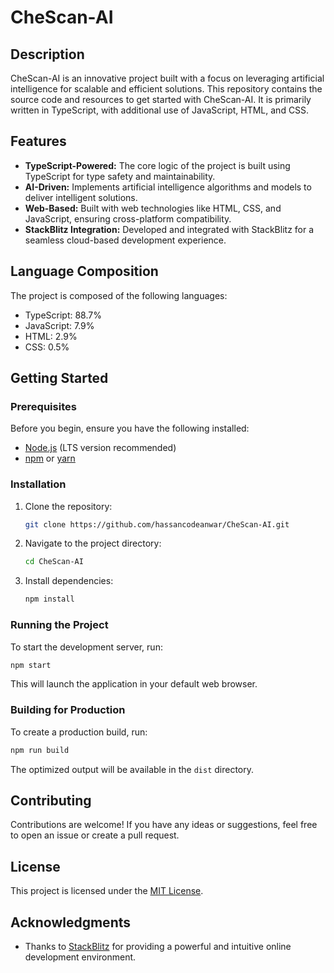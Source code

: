 # CheScan-AI
## Description

CheScan-AI is an innovative project built with a focus on leveraging artificial intelligence for scalable and efficient solutions. This repository contains the source code and resources to get started with CheScan-AI. It is primarily written in TypeScript, with additional use of JavaScript, HTML, and CSS.

## Features

- **TypeScript-Powered:** The core logic of the project is built using TypeScript for type safety and maintainability.
- **AI-Driven:** Implements artificial intelligence algorithms and models to deliver intelligent solutions.
- **Web-Based:** Built with web technologies like HTML, CSS, and JavaScript, ensuring cross-platform compatibility.
- **StackBlitz Integration:** Developed and integrated with StackBlitz for a seamless cloud-based development experience.

## Language Composition

The project is composed of the following languages:
- TypeScript: 88.7%
- JavaScript: 7.9%
- HTML: 2.9%
- CSS: 0.5%

## Getting Started

### Prerequisites

Before you begin, ensure you have the following installed:

- [Node.js](https://nodejs.org/) (LTS version recommended)
- [npm](https://www.npmjs.com/) or [yarn](https://yarnpkg.com/)

### Installation

1. Clone the repository:
   ```bash
   git clone https://github.com/hassancodeanwar/CheScan-AI.git
   ```
2. Navigate to the project directory:
   ```bash
   cd CheScan-AI
   ```
3. Install dependencies:
   ```bash
   npm install
   ```

### Running the Project

To start the development server, run:
```bash
npm start
```
This will launch the application in your default web browser.

### Building for Production

To create a production build, run:
```bash
npm run build
```
The optimized output will be available in the `dist` directory.

## Contributing

Contributions are welcome! If you have any ideas or suggestions, feel free to open an issue or create a pull request.

## License

This project is licensed under the [MIT License](LICENSE).

## Acknowledgments

- Thanks to [StackBlitz](https://stackblitz.com/) for providing a powerful and intuitive online development environment.
```
